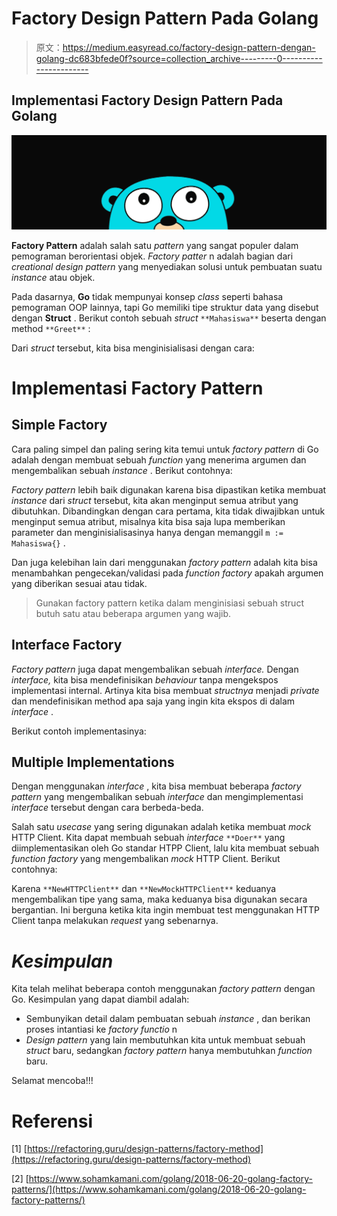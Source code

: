 # Factory Design Pattern Pada Golang

> 原文：<https://medium.easyread.co/factory-design-pattern-dengan-golang-dc683bfede0f?source=collection_archive---------0----------------------->

## Implementasi Factory Design Pattern Pada Golang

![](img/d03acb224f0665e9a8d1cecea73614fa.png)

**Factory Pattern** adalah salah satu *pattern* yang sangat populer dalam pemograman berorientasi objek. *Factory patter* n adalah bagian dari *creational design pattern* yang menyediakan solusi untuk pembuatan suatu *instance* atau objek.

Pada dasarnya, **Go** tidak mempunyai konsep *class* seperti bahasa pemograman OOP lainnya, tapi Go memiliki tipe struktur data yang disebut dengan **Struct** . Berikut contoh sebuah *struct* `**Mahasiswa**` beserta dengan method `**Greet**` :

Dari *struct* tersebut, kita bisa menginisialisasi dengan cara:

# Implementasi Factory Pattern

## Simple Factory

Cara paling simpel dan paling sering kita temui untuk *factory pattern* di Go adalah dengan membuat sebuah *function* yang menerima argumen dan mengembalikan sebuah *instance* . Berikut contohnya:

*Factory pattern* lebih baik digunakan karena bisa dipastikan ketika membuat *instance* dari *struct* tersebut, kita akan menginput semua atribut yang dibutuhkan. Dibandingkan dengan cara pertama, kita tidak diwajibkan untuk menginput semua atribut, misalnya kita bisa saja lupa memberikan parameter dan menginisialisasinya hanya dengan memanggil `m := Mahasiswa{}` .

Dan juga kelebihan lain dari menggunakan *factory pattern* adalah kita bisa menambahkan pengecekan/validasi pada *function factory* apakah argumen yang diberikan sesuai atau tidak.

> Gunakan factory pattern ketika dalam menginisiasi sebuah struct butuh satu atau beberapa argumen yang wajib.

## Interface Factory

*Factory pattern* juga dapat mengembalikan sebuah *interface.* Dengan *interface,* kita bisa mendefinisikan *behaviour* tanpa mengekspos implementasi internal. Artinya kita bisa membuat *structnya* menjadi *private* dan mendefinisikan method apa saja yang ingin kita ekspos di dalam *interface* .

Berikut contoh implementasinya:

## Multiple Implementations

Dengan menggunakan *interface* , kita bisa membuat beberapa *factory pattern* yang mengembalikan sebuah *interface* dan mengimplementasi *interface* tersebut dengan cara berbeda-beda.

Salah satu *usecase* yang sering digunakan adalah ketika membuat *mock* HTTP Client. Kita dapat membuah sebuah *interface* `**Doer**` yang diimplementasikan oleh Go standar HTPP Client, lalu kita membuat sebuah *function* *factory* yang mengembalikan *mock* HTTP Client. Berikut contohnya:

Karena `**NewHTTPClient**` dan `**NewMockHTTPClient**` keduanya mengembalikan tipe yang sama, maka keduanya bisa digunakan secara bergantian. Ini berguna ketika kita ingin membuat test menggunakan HTTP Client tanpa melakukan *request* yang sebenarnya.

# *Kesimpulan*

Kita telah melihat beberapa contoh menggunakan *factory pattern* dengan Go. Kesimpulan yang dapat diambil adalah:

*   Sembunyikan detail dalam pembuatan sebuah *instance* , dan berikan proses intantiasi ke *factory functio* n
*   *Design pattern* yang lain membutuhkan kita untuk membuat sebuah *struct* baru, sedangkan *factory pattern* hanya membutuhkan *function* baru.

Selamat mencoba!!!

# Referensi

[1] [https://refactoring.guru/design-patterns/factory-method](https://refactoring.guru/design-patterns/factory-method)

[2] [https://www.sohamkamani.com/golang/2018-06-20-golang-factory-patterns/](https://www.sohamkamani.com/golang/2018-06-20-golang-factory-patterns/)